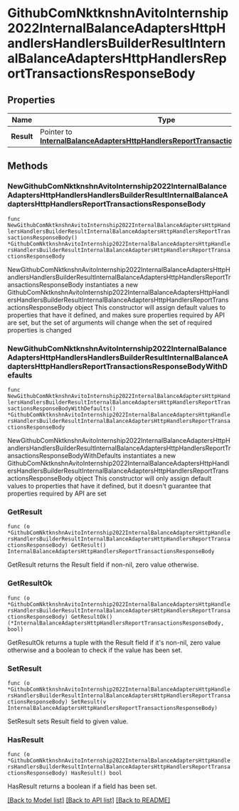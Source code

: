 # GithubComNktknshnAvitoInternship2022InternalBalanceAdaptersHttpHandlersHandlersBuilderResultInternalBalanceAdaptersHttpHandlersReportTransactionsResponseBody

## Properties

Name | Type | Description | Notes
------------ | ------------- | ------------- | -------------
**Result** | Pointer to [**InternalBalanceAdaptersHttpHandlersReportTransactionsResponseBody**](InternalBalanceAdaptersHttpHandlersReportTransactionsResponseBody.md) |  | [optional] 

## Methods

### NewGithubComNktknshnAvitoInternship2022InternalBalanceAdaptersHttpHandlersHandlersBuilderResultInternalBalanceAdaptersHttpHandlersReportTransactionsResponseBody

`func NewGithubComNktknshnAvitoInternship2022InternalBalanceAdaptersHttpHandlersHandlersBuilderResultInternalBalanceAdaptersHttpHandlersReportTransactionsResponseBody() *GithubComNktknshnAvitoInternship2022InternalBalanceAdaptersHttpHandlersHandlersBuilderResultInternalBalanceAdaptersHttpHandlersReportTransactionsResponseBody`

NewGithubComNktknshnAvitoInternship2022InternalBalanceAdaptersHttpHandlersHandlersBuilderResultInternalBalanceAdaptersHttpHandlersReportTransactionsResponseBody instantiates a new GithubComNktknshnAvitoInternship2022InternalBalanceAdaptersHttpHandlersHandlersBuilderResultInternalBalanceAdaptersHttpHandlersReportTransactionsResponseBody object
This constructor will assign default values to properties that have it defined,
and makes sure properties required by API are set, but the set of arguments
will change when the set of required properties is changed

### NewGithubComNktknshnAvitoInternship2022InternalBalanceAdaptersHttpHandlersHandlersBuilderResultInternalBalanceAdaptersHttpHandlersReportTransactionsResponseBodyWithDefaults

`func NewGithubComNktknshnAvitoInternship2022InternalBalanceAdaptersHttpHandlersHandlersBuilderResultInternalBalanceAdaptersHttpHandlersReportTransactionsResponseBodyWithDefaults() *GithubComNktknshnAvitoInternship2022InternalBalanceAdaptersHttpHandlersHandlersBuilderResultInternalBalanceAdaptersHttpHandlersReportTransactionsResponseBody`

NewGithubComNktknshnAvitoInternship2022InternalBalanceAdaptersHttpHandlersHandlersBuilderResultInternalBalanceAdaptersHttpHandlersReportTransactionsResponseBodyWithDefaults instantiates a new GithubComNktknshnAvitoInternship2022InternalBalanceAdaptersHttpHandlersHandlersBuilderResultInternalBalanceAdaptersHttpHandlersReportTransactionsResponseBody object
This constructor will only assign default values to properties that have it defined,
but it doesn't guarantee that properties required by API are set

### GetResult

`func (o *GithubComNktknshnAvitoInternship2022InternalBalanceAdaptersHttpHandlersHandlersBuilderResultInternalBalanceAdaptersHttpHandlersReportTransactionsResponseBody) GetResult() InternalBalanceAdaptersHttpHandlersReportTransactionsResponseBody`

GetResult returns the Result field if non-nil, zero value otherwise.

### GetResultOk

`func (o *GithubComNktknshnAvitoInternship2022InternalBalanceAdaptersHttpHandlersHandlersBuilderResultInternalBalanceAdaptersHttpHandlersReportTransactionsResponseBody) GetResultOk() (*InternalBalanceAdaptersHttpHandlersReportTransactionsResponseBody, bool)`

GetResultOk returns a tuple with the Result field if it's non-nil, zero value otherwise
and a boolean to check if the value has been set.

### SetResult

`func (o *GithubComNktknshnAvitoInternship2022InternalBalanceAdaptersHttpHandlersHandlersBuilderResultInternalBalanceAdaptersHttpHandlersReportTransactionsResponseBody) SetResult(v InternalBalanceAdaptersHttpHandlersReportTransactionsResponseBody)`

SetResult sets Result field to given value.

### HasResult

`func (o *GithubComNktknshnAvitoInternship2022InternalBalanceAdaptersHttpHandlersHandlersBuilderResultInternalBalanceAdaptersHttpHandlersReportTransactionsResponseBody) HasResult() bool`

HasResult returns a boolean if a field has been set.


[[Back to Model list]](../README.md#documentation-for-models) [[Back to API list]](../README.md#documentation-for-api-endpoints) [[Back to README]](../README.md)


